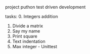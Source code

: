 project puthon test driven development

tasks:
0. Integers addition
1. Divide a matrix
2. Say my name
3. Print square
4. Text indentation
5. Max integer - Unittest